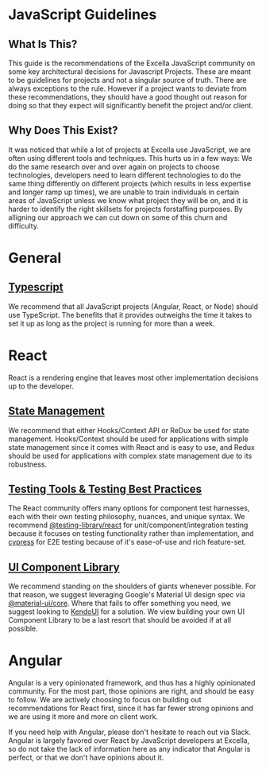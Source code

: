 # JavaScript Guidelines

## What Is This?

This guide is the recommendations of the Excella JavaScript community on some key architectural decisions for Javascript
Projects. These are meant to be guidelines for projects and not a singular source of truth. There are always exceptions to
the rule. However if a project wants to deviate from these recommendations, they should have a good thought out reason for doing so that they expect will significantly benefit the project and/or client.

## Why Does This Exist?

It was noticed that while a lot of projects at Excella use JavaScript, we are often using different tools and techniques. This hurts us in a few ways: We do the same research over and over again on projects to choose technologies, developers need to learn different technologies to do the same thing differently on different projects (which results in less expertise and longer ramp up times), we are unable to train individuals in certain areas of JavaScript unless we know what project they will be on, and it is harder to identify the right skillsets for projects forstaffing purposes. By alligning our approach we can cut down on some of this churn and difficulty.

# General

## [Typescript](./decisions/typescript.md)

We recommend that all JavaScript projects (Angular, React, or Node) should use TypeScript. The benefits that it provides outweighs the time it takes to set it up as long as the project is running for more than a week.

# React

React is a rendering engine that leaves most other implementation decisions up to the developer.

## [State Management](./decisions/react-state-management.md)

We recommend that either Hooks/Context API or ReDux be used for state management. Hooks/Context should be used
for applications with simple state management since it comes with React and is easy to use, and Redux should be used
for applications with complex state management due to its robustness.

## [Testing Tools & Testing Best Practices](./decisions/react-testing.md)

The React community offers many options for component test harnesses, each with their own testing philosophy, nuances, and unique syntax. We recommend [@testing-library/react](https://www.npmjs.com/package/@testing-library/react) for unit/component/integration testing because it focuses on testing functionality rather than implementation, and [cypress](https://www.npmjs.com/package/cypress) for E2E testing because of it's ease-of-use and rich feature-set.

## [UI Component Library](./decisions/react-ui-component-library.md)

We recommend standing on the shoulders of giants whenever possible. For that reason, we suggest leveraging Google's Material UI design spec via [@material-ui/core](https://www.npmjs.com/package/@material-ui/core). Where that fails to offer something you need, we suggest looking to [KendoUI](https://demos.telerik.com/kendo-ui/) for a solution. We view building your own UI Component Library to be a last resort that should be avoided if at all possible.

# Angular

Angular is a very opinionated framework, and thus has a highly opinionated community. For the most part, those opinions are right, and should be easy to follow. We are actively choosing to focus on building out recommendations for React first, since it has far fewer strong opinions and we are using it more and more on client work.

If you need help with Angular, please don't hesitate to reach out via Slack. Angular is largely favored over React by JavaScript developers at Excella, so do not take the lack of information here as any indicator that Angular is perfect, or that we don't have opinions about it.
